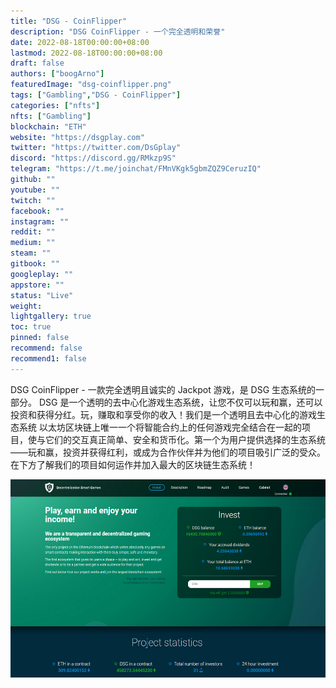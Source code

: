 ```yaml
---
title: "DSG - CoinFlipper"
description: "DSG CoinFlipper - 一个完全透明和荣誉"
date: 2022-08-18T00:00:00+08:00
lastmod: 2022-08-18T00:00:00+08:00
draft: false
authors: ["boogArno"]
featuredImage: "dsg-coinflipper.png"
tags: ["Gambling","DSG - CoinFlipper"]
categories: ["nfts"]
nfts: ["Gambling"]
blockchain: "ETH"
website: "https://dsgplay.com"
twitter: "https://twitter.com/DsGplay"
discord: "https://discord.gg/RMkzp9S"
telegram: "https://t.me/joinchat/FMnVKgk5gbmZQZ9CeruzIQ"
github: ""
youtube: ""
twitch: ""
facebook: ""
instagram: ""
reddit: ""
medium: ""
steam: ""
gitbook: ""
googleplay: ""
appstore: ""
status: "Live"
weight: 
lightgallery: true
toc: true
pinned: false
recommend: false
recommend1: false
---
```

DSG CoinFlipper - 一款完全透明且诚实的 Jackpot 游戏，是 DSG 生态系统的一部分。 DSG 是一个透明的去中心化游戏生态系统，让您不仅可以玩和赢，还可以投资和获得分红。玩，赚取和享受你的收入！我们是一个透明且去中心化的游戏生态系统 以太坊区块链上唯一一个将智能合约上的任何游戏完全结合在一起的项目，使与它们的交互真正简单、安全和货币化。第一个为用户提供选择的生态系统——玩和赢，投资并获得红利，或成为合作伙伴并为他们的项目吸引广泛的受众。在下方了解我们的项目如何运作并加入最大的区块链生态系统！

![dsgcoinflipper-dapp-gambling-eth-image1_3cdac25ca4830337aa7239752e43b451](dsgcoinflipper-dapp-gambling-eth-image1_3cdac25ca4830337aa7239752e43b451.png)
